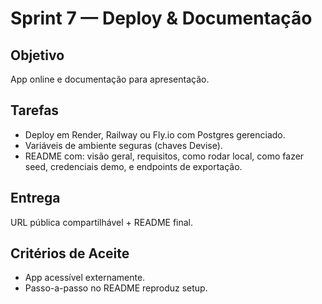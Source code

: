 # Sprint 7 — Deploy & Documentação

## Objetivo
App online e documentação para apresentação.

## Tarefas

- Deploy em Render, Railway ou Fly.io com Postgres gerenciado.
- Variáveis de ambiente seguras (chaves Devise).
- README com: visão geral, requisitos, como rodar local, como fazer seed, credenciais demo, e endpoints de exportação.

## Entrega
URL pública compartilhável + README final.

## Critérios de Aceite

- App acessível externamente.
- Passo-a-passo no README reproduz setup.